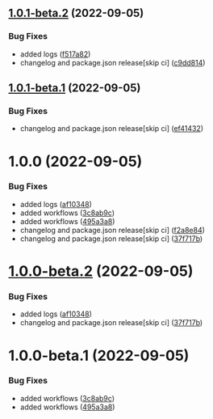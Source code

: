 ## [1.0.1-beta.2](https://github.com/prashant9428/semantic-versioning/compare/v1.0.1-beta.1...v1.0.1-beta.2) (2022-09-05)


### Bug Fixes

* added logs ([f517a82](https://github.com/prashant9428/semantic-versioning/commit/f517a82f571e819531a140b17b2e6beec49424ed))
* changelog and package.json release[skip ci] ([c9dd814](https://github.com/prashant9428/semantic-versioning/commit/c9dd814b73664b96c5c115b0539db947fa1b5fd1))

## [1.0.1-beta.1](https://github.com/prashant9428/semantic-versioning/compare/v1.0.0...v1.0.1-beta.1) (2022-09-05)


### Bug Fixes

* changelog and package.json release[skip ci] ([ef41432](https://github.com/prashant9428/semantic-versioning/commit/ef41432b15392a0b6bccaab607a35e2da74cf863))

# 1.0.0 (2022-09-05)


### Bug Fixes

* added logs ([af10348](https://github.com/prashant9428/semantic-versioning/commit/af1034833afdedd6d7206c195327614c7fd6e194))
* added workflows ([3c8ab9c](https://github.com/prashant9428/semantic-versioning/commit/3c8ab9c5690d7f44cc1f147a098f376cdd72849f))
* added workflows ([495a3a8](https://github.com/prashant9428/semantic-versioning/commit/495a3a8a99c9a02e5e4d091970226181e544aa7b))
* changelog and package.json release[skip ci] ([f2a8e84](https://github.com/prashant9428/semantic-versioning/commit/f2a8e842fc028071378e0e006d81e6d214dfc3a2))
* changelog and package.json release[skip ci] ([37f717b](https://github.com/prashant9428/semantic-versioning/commit/37f717b173aa9c0eb2ca11517ea8fd904a322c3b))

# [1.0.0-beta.2](https://github.com/prashant9428/semantic-versioning/compare/v1.0.0-beta.1...v1.0.0-beta.2) (2022-09-05)


### Bug Fixes

* added logs ([af10348](https://github.com/prashant9428/semantic-versioning/commit/af1034833afdedd6d7206c195327614c7fd6e194))
* changelog and package.json release[skip ci] ([37f717b](https://github.com/prashant9428/semantic-versioning/commit/37f717b173aa9c0eb2ca11517ea8fd904a322c3b))

# 1.0.0-beta.1 (2022-09-05)


### Bug Fixes

* added workflows ([3c8ab9c](https://github.com/prashant9428/semantic-versioning/commit/3c8ab9c5690d7f44cc1f147a098f376cdd72849f))
* added workflows ([495a3a8](https://github.com/prashant9428/semantic-versioning/commit/495a3a8a99c9a02e5e4d091970226181e544aa7b))
